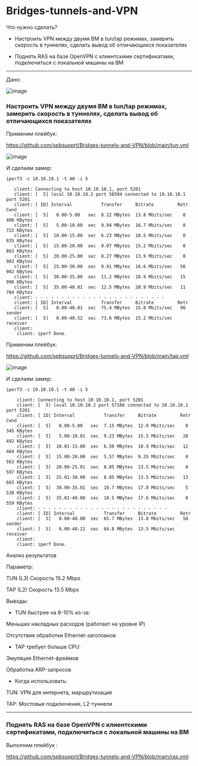 # Bridges-tunnels-and-VPN

Что нужно сделать?

- Настроить VPN между двумя ВМ в tun/tap режимах, замерить скорость в туннелях, сделать вывод об отличающихся показателях

- Поднять RAS на базе OpenVPN с клиентскими сертификатами, подключиться с локальной машины на ВМ

---

Дано:

![image](https://github.com/user-attachments/assets/3432dae8-03f9-429a-ac4f-44c82b37f084)


### Настроить VPN между двумя ВМ в tun/tap режимах, замерить скорость в туннелях, сделать вывод об отличающихся показателях

Применим плейбук:

https://github.com/spbsupprt/Bridges-tunnels-and-VPN/blob/main/tun.yml


![image](https://github.com/user-attachments/assets/a848aeef-4961-4e91-80a8-f2292d8f5abf)



И сделаем замер:

```
iperf3 -c 10.10.10.1 -t 40 -i 5

   client: Connecting to host 10.10.10.1, port 5201
   client: [  5] local 10.10.10.2 port 58504 connected to 10.10.10.1 port 5201
   client: [ ID] Interval           Transfer     Bitrate         Retr  Cwnd
   client: [  5]   0.00-5.00   sec  8.22 MBytes  13.8 Mbits/sec    0    408 KBytes
   client: [  5]   5.00-10.00  sec  9.94 MBytes  16.7 Mbits/sec    8    722 KBytes
   client: [  5]  10.00-15.00  sec  6.23 MBytes  10.5 Mbits/sec    0    835 KBytes
   client: [  5]  15.00-20.00  sec  9.07 MBytes  15.2 Mbits/sec    0    863 KBytes
   client: [  5]  20.00-25.00  sec  8.27 MBytes  13.9 Mbits/sec    0    983 KBytes
   client: [  5]  25.00-30.00  sec  9.91 MBytes  16.6 Mbits/sec   56    982 KBytes
   client: [  5]  30.00-35.00  sec  11.2 MBytes  18.9 Mbits/sec   15    996 KBytes
   client: [  5]  35.00-40.01  sec  12.5 MBytes  20.9 Mbits/sec   11    784 KBytes
   client: - - - - - - - - - - - - - - - - - - - - - - - - -
   client: [ ID] Interval           Transfer     Bitrate         Retr
   client: [  5]   0.00-40.01  sec  75.4 MBytes  15.8 Mbits/sec   90             sender
   client: [  5]   0.00-40.52  sec  73.6 MBytes  15.2 Mbits/sec                  receiver
   client: 
    client: iperf Done.
```


Применим плейбук:

https://github.com/spbsupprt/Bridges-tunnels-and-VPN/blob/main/tap.yml


![image](https://github.com/user-attachments/assets/db5cec74-8766-4e30-879e-2bfcb517c74b)

И сделаем замер:

```
iperf3 -c 10.10.10.1 -t 40 -i 5

    client: Connecting to host 10.10.10.1, port 5201
    client: [  5] local 10.10.10.2 port 57186 connected to 10.10.10.1 port 5201
    client: [ ID] Interval           Transfer     Bitrate         Retr  Cwnd
    client: [  5]   0.00-5.00   sec  7.15 MBytes  12.0 Mbits/sec    0    345 KBytes
    client: [  5]   5.00-10.01  sec  9.23 MBytes  15.5 Mbits/sec   28    492 KBytes
    client: [  5]  10.01-15.00  sec  6.50 MBytes  10.9 Mbits/sec   12    464 KBytes
    client: [  5]  15.00-20.00  sec  5.57 MBytes  9.35 Mbits/sec    0    563 KBytes
    client: [  5]  20.00-25.01  sec  8.05 MBytes  13.5 Mbits/sec    0    597 KBytes
    client: [  5]  25.01-30.00  sec  8.05 MBytes  13.5 Mbits/sec   13    603 KBytes
    client: [  5]  30.00-35.01  sec  10.7 MBytes  17.8 Mbits/sec    5    538 KBytes
    client: [  5]  35.01-40.00  sec  10.5 MBytes  17.6 Mbits/sec    0    559 KBytes
    client: - - - - - - - - - - - - - - - - - - - - - - - - -
    client: [ ID] Interval           Transfer     Bitrate         Retr
    client: [  5]   0.00-40.00  sec  65.7 MBytes  13.8 Mbits/sec   58             sender
    client: [  5]   0.00-40.22  sec  64.8 MBytes  13.5 Mbits/sec                  receiver
    client: 
    client: iperf Done.
```

Анализ результатов

Параметр:

TUN (L3)	Скорость	15.2 Mbps

TAP (L2) Скорость	13.5 Mbps



Выводы:
- TUN быстрее на 8-10% из-за:

Меньших накладных расходов (работает на уровне IP)

Отсутствия обработки Ethernet-заголовков

- TAP требует больше CPU:

Эмуляция Ethernet-фреймов

Обработка ARP-запросов

- Когда использовать:

TUN: VPN для интернета, маршрутизация

TAP: Мостовые подключения, L2-туннели

---

### Поднять RAS на базе OpenVPN с клиентскими сертификатами, подключиться с локальной машины на ВМ


Выполним плейбук :

https://github.com/spbsupprt/Bridges-tunnels-and-VPN/blob/main/ras.yml

